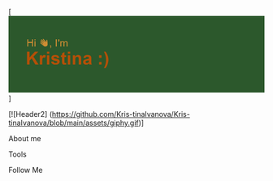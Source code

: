 [![Header1](https://github.com/Kris-tinaIvanova/Kris-tinaIvanova/blob/main/header.png)]


[![Header2] (https://github.com/Kris-tinaIvanova/Kris-tinaIvanova/blob/main/assets/giphy.gif)] 

About me

Tools

Follow Me